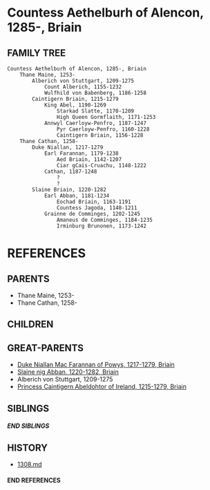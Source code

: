 # Countess Aethelburh of Alencon, 1285-, Briain

## FAMILY TREE
```
Countess Aethelburh of Alencon, 1285-, Briain
    Thane Maine, 1253-
        Alberich von Stuttgart, 1209-1275
            Count Alberich, 1155-1232
            Wulfhild von Babenberg, 1186-1258
        Caintigern Briain, 1215-1279
            King Abel, 1190-1269
                Starkad Slatte, 1170-1209
                High Queen Gormflaith, 1171-1253
            Annwyl Caerloyw-Penfro, 1187-1247
                Pyr Caerloyw-Penfro, 1160-1228
                Caintigern Briain, 1156-1228
    Thane Cathan, 1258-
        Duke Niallan, 1217-1279
            Earl Farannan, 1179-1238
                Aed Briain, 1142-1207
                Ciar gCais-Cruachu, 1148-1222
            Cathan, 1187-1248
                ?
                ?
        Slaine Briain, 1220-1282
            Earl Abban, 1181-1234
                Eochad Briain, 1163-1191
                Countess Jagoda, 1148-1211
            Grainne de Comminges, 1202-1245
                Amaneus de Comminges, 1184-1235
                Irminburg Brunonen, 1173-1242
```


# REFERENCES

## PARENTS 
* Thane Maine, 1253-
* Thane Cathan, 1258-

## CHILDREN 


## GREAT-PARENTS 
* [Duke Niallan Mac Farannan of Powys, 1217-1279, Briain](p/niallan_mac_farannan_1217.md)
* [Slaine nig Abban, 1220-1282, Briain](p/slaine_nig_abban_1220.md)
* Alberich von Stuttgart, 1209-1275
* [Princess Caintigern Abeldohtor of Ireland, 1215-1279, Briain](p/caintigern_abeldohtor_1215.md)

## SIBLINGS

##### END SIBLINGS  
## HISTORY
* [1308.md](../h/1308.md)

#### END REFERENCES
